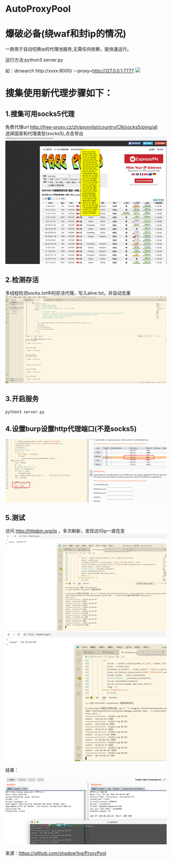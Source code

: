 # AutoProxyPool

# 爆破必备(绕waf和封ip的情况)
一款用于自动切换ip的代理池服务,无需任何依赖，能快速运行。

运行方法:python3 server.py  

如：dirsearch http://xxxx:8000/ --proxy=http://127.0.0.1:7777
![](6.png)
# 搜集使用新代理步骤如下：
## 1.搜集可用socks5代理
免费代理url  http://free-proxy.cz/zh/proxylist/country/CN/socks5/ping/all  
选择国家和代理类型(socks5),点击导出
![](1.png)

## 2.检测存活
多线程检测socks.txt中的存活代理，写入alive.txt，并自动去重
![](2.png)


## 3.开启服务
`python3 server.py`

## 4.设置burp设置http代理端口(不是socks5)
![](3.png)

## 5.测试
访问 http://httpbin.org/ip ，多次刷新，发现访问ip一直在变  
![](4.png)
![](5.png)

结果：

![](WX20240628-121133@2x.png)

来源：https://github.com/shadow1ng/ProxyPool

